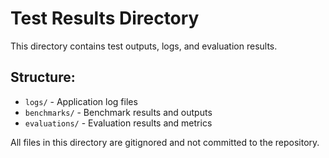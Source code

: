 # Test Results Directory

This directory contains test outputs, logs, and evaluation results.

## Structure:
- `logs/` - Application log files
- `benchmarks/` - Benchmark results and outputs
- `evaluations/` - Evaluation results and metrics

All files in this directory are gitignored and not committed to the repository.
